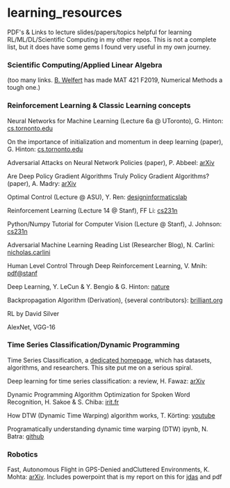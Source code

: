 # learning_resources
PDF's &amp; Links to lecture slides/papers/topics helpful for learning RL/ML/DL/Scientific Computing in my other repos. This is not a complete list, but it does have some gems I found very useful in my own journey. 

### Scientific Computing/Applied Linear Algebra
(too many links. [B. Welfert](https://math.la.asu.edu/~bdw/) has made MAT 421 F2019, Numerical Methods a tough one.)

### Reinforcement Learning & Classic Learning concepts
Neural Networks for Machine Learning (Lecture 6a @ UToronto), G. Hinton: [cs.tornonto.edu](http://www.cs.toronto.edu/~tijmen/csc321/slides/lecture_slides_lec6.pdf)

On the importance of initialization and momentum in deep learning (paper), G. Hinton: [cs.tornonto.edu](http://www.cs.toronto.edu/%7Ehinton/absps/momentum.pdf)

Adversarial Attacks on Neural Network Policies (paper), P. Abbeel: [arXiv](https://arxiv.org/abs/1702.02284)

Are Deep Policy Gradient Algorithms Truly Policy Gradient Algorithms? (paper), A. Madry: [arXiv](https://arxiv.org/abs/1811.02553)

Optimal Control (Lecture @ ASU), Y. Ren: [designinformaticslab](http://designinformaticslab.github.io/_teaching/designopt/optimalcontrol.pdf)

Reinforcement Learning (Lecture 14 @ Stanf), FF Li: [cs231n](http://cs231n.stanford.edu/slides/2017/cs231n_2017_lecture14.pdf)

Python/Numpy Tutorial for Computer Vision (Lecture @ Stanf), J. Johnson: [cs231n](http://cs231n.github.io/python-numpy-tutorial/)

Adversarial Machine Learning Reading List (Researcher Blog), N. Carlini: [nicholas.carlini](https://nicholas.carlini.com/writing/2018/adversarial-machine-learning-reading-list.html)
 
Human Level Control Through Deep Reinforcement Learning, V. Mnih: [pdf@stanf](https://web.stanford.edu/class/psych209/Readings/MnihEtAlHassibis15NatureControlDeepRL.pdf)
 
Deep Learning, Y. LeCun & Y. Bengio & G. Hinton: [nature](https://www.nature.com/articles/nature14539)
 
Backpropagation Algorithm (Derivation), {several contributors}: [brilliant.org](https://brilliant.org/wiki/backpropagation/)

RL by David Silver

AlexNet, VGG-16
 
### Time Series Classification/Dynamic Programming
Time Series Classification, a [dedicated homepage](http://www.timeseriesclassification.com/index.php), which has datasets, algorithms, and researchers. This site put me on a serious spiral.

Deep learning for time series classification: a review, H. Fawaz: [arXiv](https://arxiv.org/abs/1809.04356)

Dynamic Programming Algorithm Optimization for Spoken Word Recognition, H. Sakoe & S. Chiba: [irit.fr](https://www.irit.fr/~Julien.Pinquier/Docs/TP_MABS/res/dtw-sakoe-chiba78.pdf)

How DTW (Dynamic Time Warping) algorithm works, T. Körting: [youtube](https://www.youtube.com/watch?v=_K1OsqCicBY)

Programatically understanding dynamic time warping (DTW) ipynb, N. Batra: [github](https://nipunbatra.github.io/blog/2014/dtw.html)

### Robotics
Fast, Autonomous Flight in GPS-Denied andCluttered Environments, K. Mohta: [arXiv](https://arxiv.org/pdf/1712.02052.pdf).
Includes powerpoint that is my report on this for [jdas](https://web.asu.edu/jdas/home) and pdf
